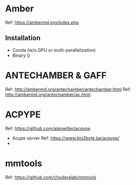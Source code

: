 # Amber
Ref: https://ambermd.org/index.php
## Installation 
- Conda (w/o GPU or multi-parallelization)
- Binary ()
# ANTECHAMBER & GAFF
Ref: http://ambermd.org/antechamber/antechamber.html
Ref: http://ambermd.org/antechamber/ac.html

# ACPYPE
Ref: https://github.com/alanwilter/acpype
- Acype server
  Ref: https://www.bio2byte.be/acpype/
- 

# mmtools
Ref: https://github.com/choderalab/mmtools
